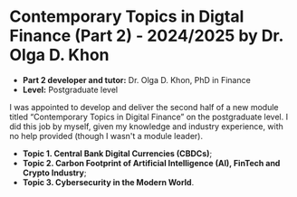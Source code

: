 # Contemporary Topics in Digtal Finance (Part 2) - 2024/2025 by Dr. Olga D. Khon

* **Part 2 developer and tutor:** Dr. Olga D. Khon, PhD in Finance
* **Level:** Postgraduate level

I was appointed to develop and deliver the second  half of a new module titled “Contemporary Topics in Digital Finance” on the postgraduate level. I did this job by myself, given my knowledge and industry experience, with no help provided (though I wasn't  a module leader).

* **Topic 1. Central Bank Digital Currencies (CBDCs)**;
* **Topic 2. Carbon Footprint of Artificial Intelligence (AI), FinTech and Crypto Industry**; 
* **Topic 3. Cybersecurity in the Modern World**.
